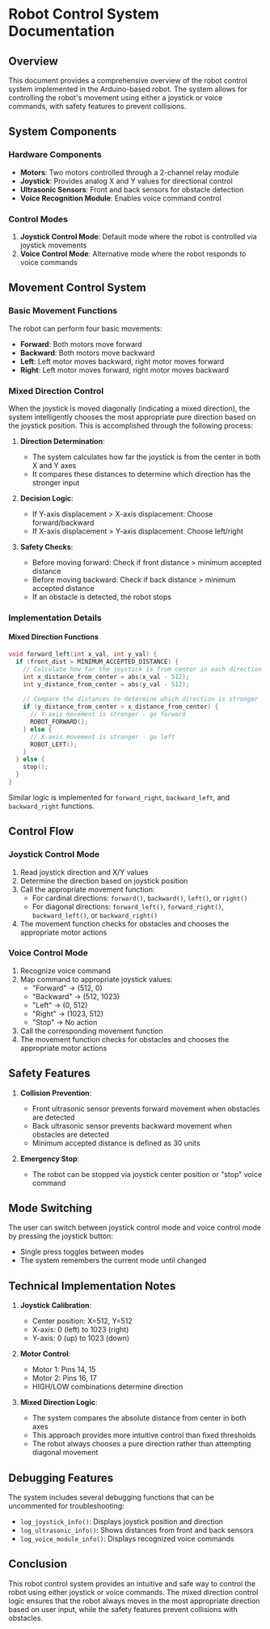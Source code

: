 # Robot Control System Documentation

## Overview

This document provides a comprehensive overview of the robot control system implemented in the Arduino-based robot. The system allows for controlling the robot's movement using either a joystick or voice commands, with safety features to prevent collisions.

## System Components

### Hardware Components
- **Motors**: Two motors controlled through a 2-channel relay module
- **Joystick**: Provides analog X and Y values for directional control
- **Ultrasonic Sensors**: Front and back sensors for obstacle detection
- **Voice Recognition Module**: Enables voice command control

### Control Modes
1. **Joystick Control Mode**: Default mode where the robot is controlled via joystick movements
2. **Voice Control Mode**: Alternative mode where the robot responds to voice commands

## Movement Control System

### Basic Movement Functions

The robot can perform four basic movements:
- **Forward**: Both motors move forward
- **Backward**: Both motors move backward
- **Left**: Left motor moves backward, right motor moves forward
- **Right**: Left motor moves forward, right motor moves backward

### Mixed Direction Control

When the joystick is moved diagonally (indicating a mixed direction), the system intelligently chooses the most appropriate pure direction based on the joystick position. This is accomplished through the following process:

1. **Direction Determination**:
   - The system calculates how far the joystick is from the center in both X and Y axes
   - It compares these distances to determine which direction has the stronger input

2. **Decision Logic**:
   - If Y-axis displacement > X-axis displacement: Choose forward/backward
   - If X-axis displacement > Y-axis displacement: Choose left/right

3. **Safety Checks**:
   - Before moving forward: Check if front distance > minimum accepted distance
   - Before moving backward: Check if back distance > minimum accepted distance
   - If an obstacle is detected, the robot stops

### Implementation Details

#### Mixed Direction Functions

```c++
void forward_left(int x_val, int y_val) {
  if (front_dist > MINIMUM_ACCEPTED_DISTANCE) {
    // Calculate how far the joystick is from center in each direction
    int x_distance_from_center = abs(x_val - 512);
    int y_distance_from_center = abs(y_val - 512);
    
    // Compare the distances to determine which direction is stronger
    if (y_distance_from_center > x_distance_from_center) {
      // Y-axis movement is stronger - go forward
      ROBOT_FORWARD();
    } else {
      // X-axis movement is stronger - go left
      ROBOT_LEFT();
    }
  } else {
    stop();
  }
}
```

Similar logic is implemented for `forward_right`, `backward_left`, and `backward_right` functions.

## Control Flow

### Joystick Control Mode

1. Read joystick direction and X/Y values
2. Determine the direction based on joystick position
3. Call the appropriate movement function:
   - For cardinal directions: `forward()`, `backward()`, `left()`, or `right()`
   - For diagonal directions: `forward_left()`, `forward_right()`, `backward_left()`, or `backward_right()`
4. The movement function checks for obstacles and chooses the appropriate motor actions

### Voice Control Mode

1. Recognize voice command
2. Map command to appropriate joystick values:
   - "Forward" → (512, 0)
   - "Backward" → (512, 1023)
   - "Left" → (0, 512)
   - "Right" → (1023, 512)
   - "Stop" → No action
3. Call the corresponding movement function
4. The movement function checks for obstacles and chooses the appropriate motor actions

## Safety Features

1. **Collision Prevention**:
   - Front ultrasonic sensor prevents forward movement when obstacles are detected
   - Back ultrasonic sensor prevents backward movement when obstacles are detected
   - Minimum accepted distance is defined as 30 units

2. **Emergency Stop**:
   - The robot can be stopped via joystick center position or "stop" voice command

## Mode Switching

The user can switch between joystick control mode and voice control mode by pressing the joystick button:
- Single press toggles between modes
- The system remembers the current mode until changed

## Technical Implementation Notes

1. **Joystick Calibration**:
   - Center position: X=512, Y=512
   - X-axis: 0 (left) to 1023 (right)
   - Y-axis: 0 (up) to 1023 (down)

2. **Motor Control**:
   - Motor 1: Pins 14, 15
   - Motor 2: Pins 16, 17
   - HIGH/LOW combinations determine direction

3. **Mixed Direction Logic**:
   - The system compares the absolute distance from center in both axes
   - This approach provides more intuitive control than fixed thresholds
   - The robot always chooses a pure direction rather than attempting diagonal movement

## Debugging Features

The system includes several debugging functions that can be uncommented for troubleshooting:
- `log_joystick_info()`: Displays joystick position and direction
- `log_ultrasonic_info()`: Shows distances from front and back sensors
- `log_voice_module_info()`: Displays recognized voice commands

## Conclusion

This robot control system provides an intuitive and safe way to control the robot using either joystick or voice commands. The mixed direction control logic ensures that the robot always moves in the most appropriate direction based on user input, while the safety features prevent collisions with obstacles.
